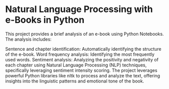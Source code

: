 # Natural Language Processing with e-Books in Python
This project provides a brief analysis of an e-book using Python Notebooks. The analysis includes:

Sentence and chapter identification: Automatically identifying the structure of the e-book.
Word frequency analysis: Identifying the most frequently used words.
Sentiment analysis: Analyzing the positivity and negativity of each chapter using Natural Language Processing (NLP) techniques, specifically leveraging sentiment intensity scoring.
The project leverages powerful Python libraries like nltk to process and analyze the text, offering insights into the linguistic patterns and emotional tone of the book.
